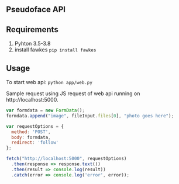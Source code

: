 Pseudoface API
------

Requirements
------
1. Pyhton 3.5-3.8
2. install fawkes ```pip install fawkes```

Usage
------
To start web api: ```python app/web.py```

Sample request using JS request of web api running on http://localhost:5000.

```javascript
var formdata = new FormData();
formdata.append("image", fileInput.files[0], "photo goes here");

var requestOptions = {
  method: 'POST',
  body: formdata,
  redirect: 'follow'
};

fetch("http://localhost:5000", requestOptions)
  .then(response => response.text())
  .then(result => console.log(result))
  .catch(error => console.log('error', error));
```